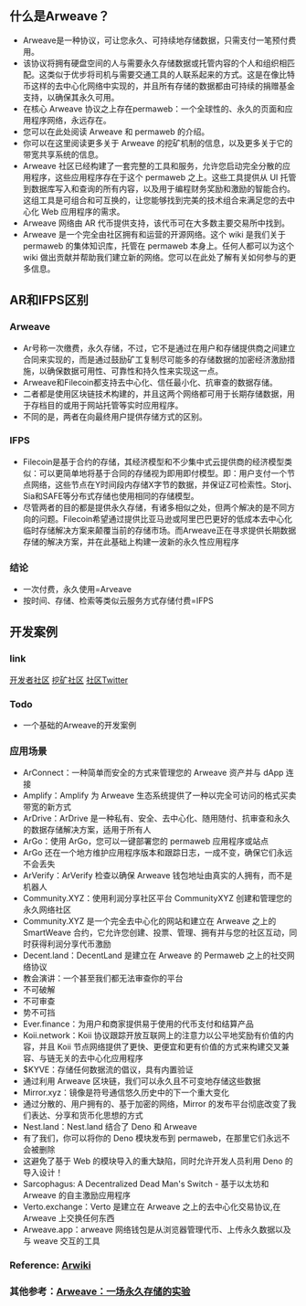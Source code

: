 ## 什么是Arweave？
+ Arweave是一种协议，可让您永久、可持续地存储数据，只需支付一笔预付费用。
+ 该协议将拥有硬盘空间的人与需要永久存储数据或托管内容的个人和组织相匹配。这类似于优步将司机与需要交通工具的人联系起来的方式。这是在像比特币这样的去中心化网络中实现的，并且所有存储的数据都由可持续的捐赠基金支持，以确保其永久可用。
+ 在核心 Arweave 协议之上存在permaweb：一个全球性的、永久的页面和应用程序网络，永远存在。
+ 您可以在此处阅读 Arweave 和 permaweb 的介绍。
+ 你可以在这里阅读更多关于 Arweave 的挖矿机制的信息，以及更多关于它的带宽共享系统的信息。
+ Arweave 社区已经构建了一套完整的工具和服务，允许您启动完全分散的应用程序，这些应用程序存在于这个 permaweb 之上。这些工具提供从 UI 托管到数据库写入和查询的所有内容，以及用于编程财务奖励和激励的智能合约。这组工具是可组合和可互换的，让您能够找到完美的技术组合来满足您的去中心化 Web 应用程序的需求。
+ Arweave 网络由 AR 代币提供支持，该代币可在大多数主要交易所中找到。
+ Arweave 是一个完全由社区拥有和运营的开源网络。这个 wiki 是我们关于 permaweb 的集体知识库，托管在 permaweb 本身上。任何人都可以为这个 wiki 做出贡献并帮助我们建立新的网络。您可以在此处了解有关如何参与的更多信息。


## AR和IFPS区别
### Arweave
+ Ar号称一次缴费，永久存储，不过，它不是通过在用户和存储提供商之间建立合同来实现的，而是通过鼓励矿工复制尽可能多的存储数据的加密经济激励措施，以确保数据可用性、可靠性和持久性来实现这一点。
+ Arweave和Filecoin都支持去中心化、信任最小化、抗审查的数据存储。
+ 二者都是使用区块链技术构建的，并且这两个网络都可用于长期存储数据，用于存档目的或用于网站托管等实时应用程序。
+ 不同的是，两者在向最终用户提供存储方式的区别。
### IFPS
+ Filecoin是基于合约的存储，其经济模型和不少集中式云提供商的经济模型类似：可以更简单地将基于合同的存储视为即用即付模型。即：用户支付一个节点网络，这些节点在Y时间段内存储X字节的数据，并保证Z可检索性。Storj、Sia和SAFE等分布式存储也使用相同的存储模型。
+ 尽管两者的目的都是提供永久存储，有诸多相似之处，但两个解决的是不同方向的问题。Filecoin希望通过提供比亚马逊或阿里巴巴更好的低成本去中心化临时存储解决方案来颠覆当前的存储市场。而Arweave正在寻求提供长期数据存储的解决方案，并在此基础上构建一波新的永久性应用程序

### 结论
+ 一次付费，永久使用=Arveave
+ 按时间、存储、检索等类似云服务方式存储付费=IFPS

## 开发案例

### link
[开发者社区](https://discord.gg/BXk8tq7)
[挖矿社区](https://discord.gg/GHB4fxVv8B)
[社区Twitter](https://twitter.com/onlyarweave)

### Todo
+ 一个基础的Arweave的开发案例

### 应用场景
+ ArConnect：一种简单而安全的方式来管理您的 Arweave 资产并与 dApp 连接
+ Amplify：Amplify 为 Arweave 生态系统提供了一种以完全可访问的格式买卖带宽的新方式
+ ArDrive：ArDrive 是一种私有、安全、去中心化、随用随付、抗审查和永久的数据存储解决方案，适用于所有人
+ ArGo：使用 ArGo，您可以一键部署您的 permaweb 应用程序或站点
+ ArGo 还在一个地方维护应用程序版本和跟踪日志，一成不变，确保它们永远不会丢失
+ ArVerify：ArVerify 检查以确保 Arweave 钱包地址由真实的人拥有，而不是机器人
+ Community.XYZ：使用利润分享社区平台 CommunityXYZ 创建和管理您的永久网络社区
+ Community.XYZ 是一个完全去中心化的网站和建立在 Arweave 之上的 SmartWeave 合约，它允许您创建、投票、管理、拥有并与您的社区互动，同时获得利润分享代币激励
+ Decent.land：DecentLand 是建立在 Arweave 的 Permaweb 之上的社交网络协议
+ 教会演讲：一个甚至我们都无法审查你的平台
+ 不可破解
+ 不可审查
+ 势不可挡
+ Ever.finance：为用户和商家提供易于使用的代币支付和结算产品
+ Koii.network：Koii 协议跟踪开放互联网上的注意力以公平地奖励有价值的内容，并且 Koii 节点网络提供了更快、更便宜和更有价值的方式来构建交叉兼容、与链无关的去中心化应用程序
+ $KYVE：存储任何数据流的倡议，具有内置验证
+ 通过利用 Arweave 区块链，我们可以永久且不可变地存储这些数据
+ Mirror.xyz：镜像是符号通信悠久历史中的下一个重大变化
+ 通过分散的、用户拥有的、基于加密的网络，Mirror 的发布平台彻底改变了我们表达、分享和货币化思想的方式
+ Nest.land：Nest.land 结合了 Deno 和 Arweave
+ 有了我们，你可以将你的 Deno 模块发布到 permaweb，在那里它们永远不会被删除
+ 这避免了基于 Web 的模块导入的重大缺陷，同时允许开发人员利用 Deno 的导入设计！
+ Sarcophagus: A Decentralized Dead Man's Switch - 基于以太坊和 Arweave 的自主激励应用程序
+ Verto.exchange：Verto 是建立在 Arweave 之上的去中心化交易协议,在 Arweave 上交换任何东西
+ Arweave.app：arweave 网络钱包是从浏览器管理代币、上传永久数据以及与 weave 交互的工具


### Reference: [Arwiki](https://arwiki.wiki/#/en/main)
### 其他参考：[Arweave：一场永久存储的实验](https://mp.weixin.qq.com/s/6Hg35NGXITo2V99tfpXYlQ)
